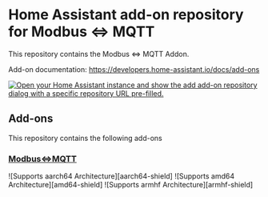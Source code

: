 # Home Assistant add-on repository for Modbus <=> MQTT

This repository contains the Modbus <=> MQTT Addon.

Add-on documentation: <https://developers.home-assistant.io/docs/add-ons>

[![Open your Home Assistant instance and show the add add-on repository dialog with a specific repository URL pre-filled.](https://my.home-assistant.io/badges/supervisor_add_addon_repository.svg)](https://my.home-assistant.io/redirect/supervisor_add_addon_repository/?repository_url=https%3A%2F%2Fgithub.com%2Fmodbus2mqtt%2Fhassio-addon-repository)

## Add-ons

This repository contains the following add-ons

### [Modbus<=>MQTT](./modbus2mqtt)

![Supports aarch64 Architecture][aarch64-shield]
![Supports amd64 Architecture][amd64-shield]
![Supports armhf Architecture][armhf-shield]
